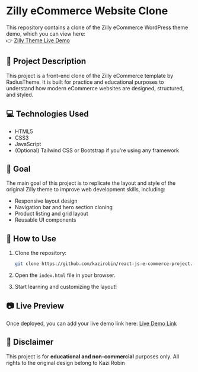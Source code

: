 
# Zilly eCommerce Website Clone

This repository contains a clone of the Zilly eCommerce WordPress theme demo, which you can view here:  
👉 [Zilly Theme Live Demo](https://www.radiustheme.com/demo/wordpress/themes/zilly/)

## 📌 Project Description

This project is a front-end clone of the Zilly eCommerce template by RadiusTheme. It is built for practice and educational purposes to understand how modern eCommerce websites are designed, structured, and styled.

## 💻 Technologies Used

- HTML5
- CSS3
- JavaScript
- (Optional) Tailwind CSS or Bootstrap if you're using any framework

## 🎯 Goal

The main goal of this project is to replicate the layout and style of the original Zilly theme to improve web development skills, including:

- Responsive layout design
- Navigation bar and hero section cloning
- Product listing and grid layout
- Reusable UI components

## 🚀 How to Use

1. Clone the repository:
   ```bash
   git clone https://github.com/kazirobin/react-js-e-commerce-project.git
   ```

2. Open the `index.html` file in your browser.
3. Start learning and customizing the layout!

## 📷 Live Preview

Once deployed, you can add your live demo link here:
[Live Demo Link](https://react-js-e-commerce-project.vercel.app/)

## 📝 Disclaimer

This project is for **educational and non-commercial** purposes only. All rights to the original design belong to Kazi Robin 
